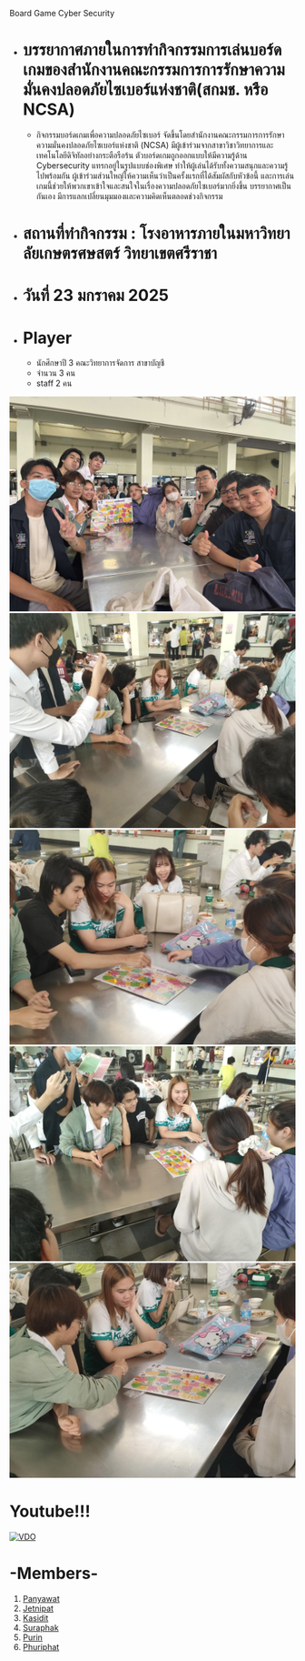 Board Game Cyber Security

- # บรรยากาศภายในการทำกิจกรรมการเล่นบอร์ดเกมของสำนักงานคณะกรรมการการรักษาความมั่นคงปลอดภัยไซเบอร์แห่งชาติ(สกมช. หรือ NCSA)
   - กิจกรรมบอร์ดเกมเพื่อความปลอดภัยไซเบอร์ จัดขึ้นโดยสำนักงานคณะกรรมการการรักษาความมั่นคงปลอดภัยไซเบอร์แห่งชาติ (NCSA) มีผู้เข้าร่วมจากสาขาวิชาวิทยาการและเทคโนโลยีดิจิทัลอย่างกระตือรือร้น ตัวบอร์ดเกมถูกออกแบบให้มีความรู้ด้าน Cybersecurity แทรกอยู่ในรูปแบบช่องพิเศษ ทำให้ผู้เล่นได้รับทั้งความสนุกและความรู้ไปพร้อมกัน ผู้เข้าร่วมส่วนใหญ่ให้ความเห็นว่าเป็นครั้งแรกที่ได้สัมผัสกับหัวข้อนี้ และการเล่นเกมนี้ช่วยให้พวกเขาเข้าใจและสนใจในเรื่องความปลอดภัยไซเบอร์มากยิ่งขึ้น บรรยากาศเป็นกันเอง มีการแลกเปลี่ยนมุมมองและความคิดเห็นตลอดช่วงกิจกรรม

- # สถานที่ทำกิจกรรม : โรงอาหารภายในมหาวิทยาลัยเกษตรศษสตร์ วิทยาเขตศรีราชา
- # วันที่ 23 มกราคม 2025
- # Player
   - นักศึกษาปี 3 คณะวิทยาการจัดการ สาขาบัญชี
   - จำนวน 3 คน
   - staff 2 คน

![Alt text](images/473775820_1397895904514893_4157718312800069204_n.jpg)
![Alt text](images/474144087_2428554000820045_6923349640786584706_n.jpg)
![Alt text](images/474159799_3559840150986895_8582185705042619585_n.jpg)
![Alt text](images/474181717_961963442059040_6448390272030181746_n.jpg)
![Alt text](images/474451358_992065772845942_3453333880804250042_n.jpg)

# Youtube!!!

[![VDO](https://img.youtube.com/vi/0B2iD-YyFcw/0.jpg)](https://www.youtube.com/watch?v=0B2iD-YyFcw)

# -Members-

1. [Panyawat](https://top123321.github.io/boardgame)
2. [Jetnipat](https://JetnipatMark.github.io/boardgame)
3. [Kasidit](https://kasidit1647.github.io/boardgame)
4. [Suraphak](https://titigerherb.github.io/boardgame)
5. [Purin](https://phaipy.github.io/boardgame)
6. [Phuriphat](https://prxsss.github.io/boardgame)
